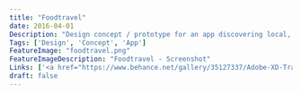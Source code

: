 ```yaml
---
title: "Foodtravel"
date: 2016-04-01
Description: "Design concept / prototype for an app discovering local, nearby restaurants and bars. Showing different locations with their custom menus and ratings. Made for an Adobe competition using the Adobe XD beta."
Tags: ['Design', 'Concept', 'App']
FeatureImage: "foodtravel.png"
FeatureImageDescription: "Foodtravel - Screenshot"
Links: ['<a href="https://www.behance.net/gallery/35127337/Adobe-XD-Travel-App-Foodtravel">Behance project</a>']
draft: false
---
```

